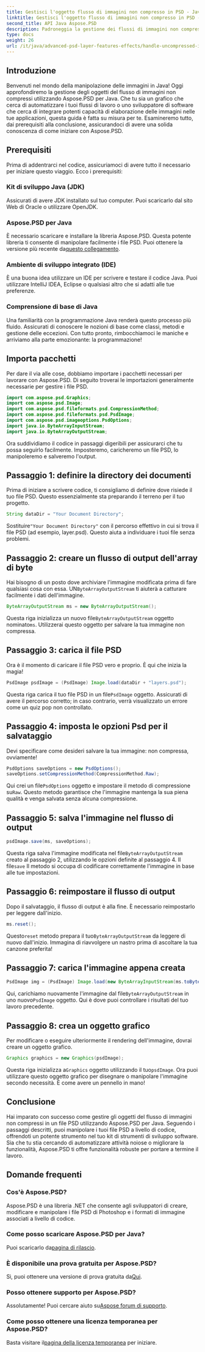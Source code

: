 ```yaml
---
title: Gestisci l'oggetto flusso di immagini non compresso in PSD - Java
linktitle: Gestisci l'oggetto flusso di immagini non compresso in PSD - Java
second_title: API Java Aspose.PSD
description: Padroneggia la gestione dei flussi di immagini non compressi in PSD utilizzando Aspose.PSD per Java con questa guida facile da seguire. Perfetto per sviluppatori e designer.
type: docs
weight: 26
url: /it/java/advanced-psd-layer-features-effects/handle-uncompressed-image-stream-object-psd/
---
```

## Introduzione
Benvenuti nel mondo della manipolazione delle immagini in Java! Oggi approfondiremo la gestione degli oggetti del flusso di immagini non compressi utilizzando Aspose.PSD per Java. Che tu sia un grafico che cerca di automatizzare i tuoi flussi di lavoro o uno sviluppatore di software che cerca di integrare potenti capacità di elaborazione delle immagini nelle tue applicazioni, questa guida è fatta su misura per te. Esamineremo tutto, dai prerequisiti alla conclusione, assicurandoci di avere una solida conoscenza di come iniziare con Aspose.PSD.
## Prerequisiti
Prima di addentrarci nel codice, assicuriamoci di avere tutto il necessario per iniziare questo viaggio. Ecco i prerequisiti:
### Kit di sviluppo Java (JDK)
Assicurati di avere JDK installato sul tuo computer. Puoi scaricarlo dal sito Web di Oracle o utilizzare OpenJDK.
### Aspose.PSD per Java
 È necessario scaricare e installare la libreria Aspose.PSD. Questa potente libreria ti consente di manipolare facilmente i file PSD. Puoi ottenere la versione più recente da[questo collegamento](https://releases.aspose.com/psd/java/).
### Ambiente di sviluppo integrato (IDE)
È una buona idea utilizzare un IDE per scrivere e testare il codice Java. Puoi utilizzare IntelliJ IDEA, Eclipse o qualsiasi altro che si adatti alle tue preferenze.
### Comprensione di base di Java
Una familiarità con la programmazione Java renderà questo processo più fluido. Assicurati di conoscere le nozioni di base come classi, metodi e gestione delle eccezioni.
Con tutto pronto, rimbocchiamoci le maniche e arriviamo alla parte emozionante: la programmazione!
## Importa pacchetti
Per dare il via alle cose, dobbiamo importare i pacchetti necessari per lavorare con Aspose.PSD. Di seguito troverai le importazioni generalmente necessarie per gestire i file PSD.
```java
import com.aspose.psd.Graphics;
import com.aspose.psd.Image;
import com.aspose.psd.fileformats.psd.CompressionMethod;
import com.aspose.psd.fileformats.psd.PsdImage;
import com.aspose.psd.imageoptions.PsdOptions;
import java.io.ByteArrayInputStream;
import java.io.ByteArrayOutputStream;
```
Ora suddividiamo il codice in passaggi digeribili per assicurarci che tu possa seguirlo facilmente. Imposteremo, caricheremo un file PSD, lo manipoleremo e salveremo l'output. 
## Passaggio 1: definire la directory dei documenti
Prima di iniziare a scrivere codice, ti consigliamo di definire dove risiede il tuo file PSD. Questo essenzialmente sta preparando il terreno per il tuo progetto. 
```java
String dataDir = "Your Document Directory";
```
 Sostituire`"Your Document Directory"` con il percorso effettivo in cui si trova il file PSD (ad esempio, layer.psd). Questo aiuta a individuare i tuoi file senza problemi.
## Passaggio 2: creare un flusso di output dell'array di byte
 Hai bisogno di un posto dove archiviare l'immagine modificata prima di fare qualsiasi cosa con essa. UN`ByteArrayOutputStream` ti aiuterà a catturare facilmente i dati dell'immagine.
```java
ByteArrayOutputStream ms = new ByteArrayOutputStream();
```
 Questa riga inizializza un nuovo file`ByteArrayOutputStream` oggetto nominato`ms`. Utilizzerai questo oggetto per salvare la tua immagine non compressa.
## Passaggio 3: carica il file PSD
Ora è il momento di caricare il file PSD vero e proprio. È qui che inizia la magia!
```java
PsdImage psdImage = (PsdImage) Image.load(dataDir + "layers.psd");
```
Questa riga carica il tuo file PSD in un file`PsdImage` oggetto. Assicurati di avere il percorso corretto; in caso contrario, verrà visualizzato un errore come un quiz pop non controllato.
## Passaggio 4: imposta le opzioni Psd per il salvataggio
Devi specificare come desideri salvare la tua immagine: non compressa, ovviamente!
```java
PsdOptions saveOptions = new PsdOptions();
saveOptions.setCompressionMethod(CompressionMethod.Raw);
```
 Qui crei un file`PsdOptions` oggetto e impostare il metodo di compressione su`Raw`. Questo metodo garantisce che l'immagine mantenga la sua piena qualità e venga salvata senza alcuna compressione.
## Passaggio 5: salva l'immagine nel flusso di output
```java
psdImage.save(ms, saveOptions);
```
 Questa riga salva l'immagine modificata nel file`ByteArrayOutputStream` creato al passaggio 2, utilizzando le opzioni definite al passaggio 4. Il file`save` Il metodo si occupa di codificare correttamente l'immagine in base alle tue impostazioni.
## Passaggio 6: reimpostare il flusso di output
Dopo il salvataggio, il flusso di output è alla fine. È necessario reimpostarlo per leggere dall'inizio.
```java
ms.reset();
```
 Questo`reset` metodo prepara il tuo`ByteArrayOutputStream` da leggere di nuovo dall'inizio. Immagina di riavvolgere un nastro prima di ascoltare la tua canzone preferita!
## Passaggio 7: carica l'immagine appena creata
```java
PsdImage img = (PsdImage) Image.load(new ByteArrayInputStream(ms.toByteArray()));
```
 Qui, carichiamo nuovamente l'immagine dal file`ByteArrayOutputStream` in uno nuovo`PsdImage` oggetto. Qui è dove puoi controllare i risultati del tuo lavoro precedente.
## Passaggio 8: crea un oggetto grafico
Per modificare o eseguire ulteriormente il rendering dell'immagine, dovrai creare un oggetto grafico.
```java
Graphics graphics = new Graphics(psdImage);
```
 Questa riga inizializza a`Graphics` oggetto utilizzando il tuo`psdImage`. Ora puoi utilizzare questo oggetto grafico per disegnare o manipolare l'immagine secondo necessità. È come avere un pennello in mano!
## Conclusione 
Hai imparato con successo come gestire gli oggetti del flusso di immagini non compressi in un file PSD utilizzando Aspose.PSD per Java. Seguendo i passaggi descritti, puoi manipolare i tuoi file PSD a livello di codice, offrendoti un potente strumento nel tuo kit di strumenti di sviluppo software. Sia che tu stia cercando di automatizzare attività noiose o migliorare la funzionalità, Aspose.PSD ti offre funzionalità robuste per portare a termine il lavoro.
## Domande frequenti
### Cos'è Aspose.PSD?
Aspose.PSD è una libreria .NET che consente agli sviluppatori di creare, modificare e manipolare i file PSD di Photoshop e i formati di immagine associati a livello di codice.
### Come posso scaricare Aspose.PSD per Java?
 Puoi scaricarlo da[pagina di rilascio](https://releases.aspose.com/psd/java/).
### È disponibile una prova gratuita per Aspose.PSD?
 Sì, puoi ottenere una versione di prova gratuita da[Qui](https://releases.aspose.com/).
### Posso ottenere supporto per Aspose.PSD?
 Assolutamente! Puoi cercare aiuto su[Aspose forum di supporto](https://forum.aspose.com/c/psd/34).
### Come posso ottenere una licenza temporanea per Aspose.PSD?
 Basta visitare il[pagina della licenza temporanea](https://purchase.aspose.com/temporary-license/) per iniziare.